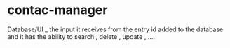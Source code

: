 # contac-manager
Database/UI   _ the input it receives from the entry id added to the database and it has the ability to search , delete , update ,.....
